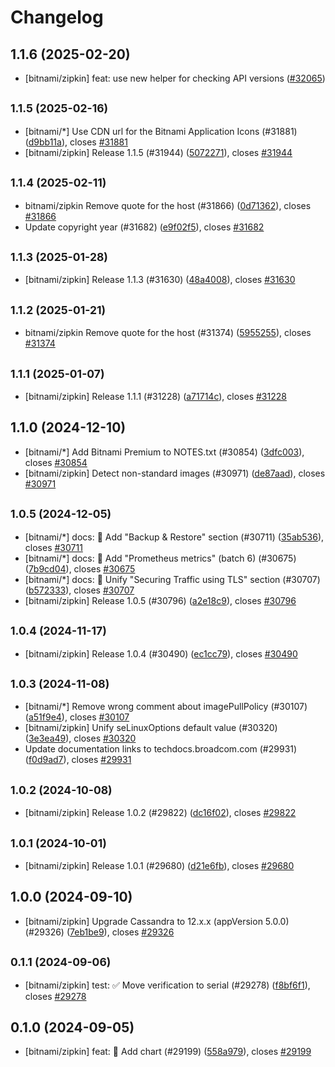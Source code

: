 # Changelog

## 1.1.6 (2025-02-20)

* [bitnami/zipkin] feat: use new helper for checking API versions ([#32065](https://github.com/bitnami/charts/pull/32065))

## <small>1.1.5 (2025-02-16)</small>

* [bitnami/*] Use CDN url for the Bitnami Application Icons (#31881) ([d9bb11a](https://github.com/bitnami/charts/commit/d9bb11a9076b9bfdcc70ea022c25ef50e9713657)), closes [#31881](https://github.com/bitnami/charts/issues/31881)
* [bitnami/zipkin] Release 1.1.5 (#31944) ([5072271](https://github.com/bitnami/charts/commit/5072271dff68637bd7b6654bfd4fbb7875b4cd61)), closes [#31944](https://github.com/bitnami/charts/issues/31944)

## <small>1.1.4 (2025-02-11)</small>

* bitnami/zipkin Remove quote for the host (#31866) ([0d71362](https://github.com/bitnami/charts/commit/0d71362df6c8dd87396ff8bd9f9959a0d9ac2815)), closes [#31866](https://github.com/bitnami/charts/issues/31866)
* Update copyright year (#31682) ([e9f02f5](https://github.com/bitnami/charts/commit/e9f02f5007068751f7eb2270fece811e685c99b6)), closes [#31682](https://github.com/bitnami/charts/issues/31682)

## <small>1.1.3 (2025-01-28)</small>

* [bitnami/zipkin] Release 1.1.3 (#31630) ([48a4008](https://github.com/bitnami/charts/commit/48a400808a562d555cca8731a9adb395989ae743)), closes [#31630](https://github.com/bitnami/charts/issues/31630)

## <small>1.1.2 (2025-01-21)</small>

* bitnami/zipkin Remove quote for the host (#31374) ([5955255](https://github.com/bitnami/charts/commit/595525518d251b8e5c4597b7261d3b0c00ef30e2)), closes [#31374](https://github.com/bitnami/charts/issues/31374)

## <small>1.1.1 (2025-01-07)</small>

* [bitnami/zipkin] Release 1.1.1 (#31228) ([a71714c](https://github.com/bitnami/charts/commit/a71714cd224837c124b989f7ffd5b795ca0fb699)), closes [#31228](https://github.com/bitnami/charts/issues/31228)

## 1.1.0 (2024-12-10)

* [bitnami/*] Add Bitnami Premium to NOTES.txt (#30854) ([3dfc003](https://github.com/bitnami/charts/commit/3dfc00376df6631f0ce54b8d440d477f6caa6186)), closes [#30854](https://github.com/bitnami/charts/issues/30854)
* [bitnami/zipkin] Detect non-standard images (#30971) ([de87aad](https://github.com/bitnami/charts/commit/de87aad513e618342b252aed48805d4b2c9d3322)), closes [#30971](https://github.com/bitnami/charts/issues/30971)

## <small>1.0.5 (2024-12-05)</small>

* [bitnami/*] docs: :memo: Add "Backup & Restore" section (#30711) ([35ab536](https://github.com/bitnami/charts/commit/35ab5363741e7548f4076f04da6e62d10153c60c)), closes [#30711](https://github.com/bitnami/charts/issues/30711)
* [bitnami/*] docs: :memo: Add "Prometheus metrics" (batch 6) (#30675) ([7b9cd04](https://github.com/bitnami/charts/commit/7b9cd04c2ffc730a0d62da787f2d4967c0ede47c)), closes [#30675](https://github.com/bitnami/charts/issues/30675)
* [bitnami/*] docs: :memo: Unify "Securing Traffic using TLS" section (#30707) ([b572333](https://github.com/bitnami/charts/commit/b57233336e4fe9af928ecb4f2a5f334011efb1bc)), closes [#30707](https://github.com/bitnami/charts/issues/30707)
* [bitnami/zipkin] Release 1.0.5 (#30796) ([a2e18c9](https://github.com/bitnami/charts/commit/a2e18c9b6faa831c6df79dd9f0c69e69c0f6ae47)), closes [#30796](https://github.com/bitnami/charts/issues/30796)

## <small>1.0.4 (2024-11-17)</small>

* [bitnami/zipkin] Release 1.0.4 (#30490) ([ec1cc79](https://github.com/bitnami/charts/commit/ec1cc794c1bda7408ba342029cea43194dc0ce2e)), closes [#30490](https://github.com/bitnami/charts/issues/30490)

## <small>1.0.3 (2024-11-08)</small>

* [bitnami/*] Remove wrong comment about imagePullPolicy (#30107) ([a51f9e4](https://github.com/bitnami/charts/commit/a51f9e4bb0fbf77199512d35de7ac8abe055d026)), closes [#30107](https://github.com/bitnami/charts/issues/30107)
* [bitnami/zipkin] Unify seLinuxOptions default value (#30320) ([3e3ea49](https://github.com/bitnami/charts/commit/3e3ea494d53df88393257d941802ecf6eb9ec49b)), closes [#30320](https://github.com/bitnami/charts/issues/30320)
* Update documentation links to techdocs.broadcom.com (#29931) ([f0d9ad7](https://github.com/bitnami/charts/commit/f0d9ad78f39f633d275fc576d32eae78ded4d0b8)), closes [#29931](https://github.com/bitnami/charts/issues/29931)

## <small>1.0.2 (2024-10-08)</small>

* [bitnami/zipkin] Release 1.0.2 (#29822) ([dc16f02](https://github.com/bitnami/charts/commit/dc16f02ab729be3882ecb498f69a73c708afcca3)), closes [#29822](https://github.com/bitnami/charts/issues/29822)

## <small>1.0.1 (2024-10-01)</small>

* [bitnami/zipkin] Release 1.0.1 (#29680) ([d21e6fb](https://github.com/bitnami/charts/commit/d21e6fb694112566d2f46e7682cb704859285c74)), closes [#29680](https://github.com/bitnami/charts/issues/29680)

## 1.0.0 (2024-09-10)

* [bitnami/zipkin] Upgrade Cassandra to 12.x.x (appVersion 5.0.0) (#29326) ([7eb1be9](https://github.com/bitnami/charts/commit/7eb1be9de9fabc705f788702cf8f0cc1acfc7e2b)), closes [#29326](https://github.com/bitnami/charts/issues/29326)

## <small>0.1.1 (2024-09-06)</small>

* [bitnami/zipkin] test: :white_check_mark: Move verification to serial (#29278) ([f8bf6f1](https://github.com/bitnami/charts/commit/f8bf6f1516ea7df4bfb115f9fbcade880124ed56)), closes [#29278](https://github.com/bitnami/charts/issues/29278)

## 0.1.0 (2024-09-05)

* [bitnami/zipkin] feat: :tada: Add chart (#29199) ([558a979](https://github.com/bitnami/charts/commit/558a9793173257a72fbbeb16a391ac03a8476208)), closes [#29199](https://github.com/bitnami/charts/issues/29199)
